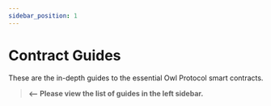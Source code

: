 ```yaml
---
sidebar_position: 1
---
```


# Contract Guides

These are the in-depth guides to the essential Owl Protocol smart contracts.

> **<-- Please view the list of guides in the left sidebar.**
